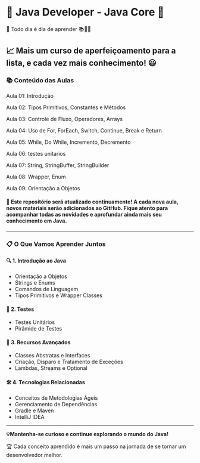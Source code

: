 # 🌟 Java Developer - Java Core 🌟

🚀 Todo dia é dia de aprender 📚👨‍🎓

📈 Mais um curso de aperfeiçoamento para a lista, e cada vez mais conhecimento! 😃
---------
### 📚 Conteúdo das Aulas
Aula 01: Introdução 

Aula 02: Tipos Primitivos, Constantes e Métodos                  

Aula 03: Controle de Fluxo, Operadores, Arrays                   

Aula 04: Uso de For, ForEach, Switch, Continue, Break e Return   

Aula 05: While, Do While, Incremento, Decremento                 

Aula 06: testes unitarios                                        

Aula 07: String, StringBuffer, StringBuilder                     

Aula 08: Wrapper, Enum

Aula 09: Orientação a Objetos


#### 🔄 Este repositório será atualizado continuamente! A cada nova aula, novos materiais serão adicionados ao GitHub. Fique atento para acompanhar todas as novidades e aprofundar ainda mais seu conhecimento em Java.
---------
### 📋 O Que Vamos Aprender Juntos

#### 🔍 1. Introdução ao Java
- Orientação a Objetos
- Strings e Enums
- Comandos de Linguagem
- Tipos Primitivos e Wrapper Classes

#### 🧪 2. Testes
- Testes Unitários
- Pirâmide de Testes
  
#### 🚀 3. Recursos Avançados
- Classes Abstratas e Interfaces
- Criação, Disparo e Tratamento de Exceções
- Lambdas, Streams e Optional
  
#### 🛠️ 4. Tecnologias Relacionadas
- Conceitos de Metodologias Ágeis
- Gerenciamento de Dependências
- Gradle e Maven
- IntelliJ IDEA
---------
**💡Mantenha-se curioso e continue explorando o mundo do Java!** 


🏆 Cada conceito aprendido é mais um passo na jornada de se tornar um desenvolvedor melhor.




